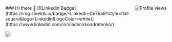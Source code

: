 <img src="https://komarev.com/ghpvc/?username=VladimirKondratenko&style=flat-square" alt="Profile views" align="right">
### Hi there 👋
[![Linkedin Badge](https://img.shields.io/badge/-LinkedIn-0e76a8?style=flat-square&logo=Linkedin&logoColor=white)](https://www.linkedin.com/in/vladimirkondratenko/)

[![](https://www.codewars.com/users/VladimirKondratenko/badges/micro)](https://www.codewars.com/users/VladimirKondratenko)

<!--
**VladimirKondratenko/VladimirKondratenko** is a ✨ _special_ ✨ repository because its `README.md` (this file) appears on your GitHub profile.

Here are some ideas to get you started:

- 🔭 I’m currently working on ...
- 🌱 I’m currently learning ...
- 👯 I’m looking to collaborate on ...
- 🤔 I’m looking for help with ...
- 💬 Ask me about ...
- 📫 How to reach me: ...
- 😄 Pronouns: ...
- ⚡ Fun fact: ...
-->
